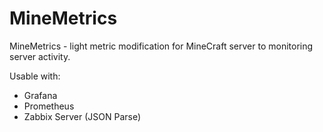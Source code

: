 # MineMetrics
MineMetrics - light metric modification for MineCraft server to monitoring server activity.

Usable with:
* Grafana
* Prometheus
* Zabbix Server (JSON Parse)
